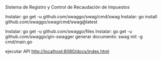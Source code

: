 Sistema de Registro y Control de Recaudación de Impuestos

Instalar: go get -u github.com/swaggo/swag/cmd/swag
Instalar: go install github.com/swaggo/swag/cmd/swag@latest

Instalar: go get -u github.com/swaggo/files
Instalar: go get -u github.com/swaggo/gin-swagger
generar documento: swag init -g cmd/main.go

ejecutar API <http://localhost:8080/docs/index.html>
